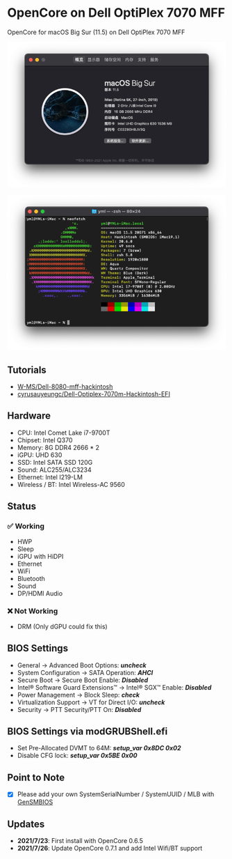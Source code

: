 # OpenCore on Dell OptiPlex 7070 MFF

OpenCore for macOS Big Sur (11.5) on Dell OptiPlex 7070 MFF

![Neofetch](./media/about.png)

![Neofetch](./media/neofetch.png)

## Tutorials

-   [W-MS/Dell-8080-mff-hackintosh](https://github.com/W-MS/Dell-7070-mff-hackintosh)
-   [cyrusauyeungc/Dell-Optiplex-7070m-Hackintosh-EFI](https://github.com/cyrusauyeungc/Dell-Optiplex-7070m-Hackintosh-EFI)

## Hardware

-   CPU: Intel Comet Lake i7-9700T
-   Chipset: Intel Q370
-   Memory: 8G DDR4 2666 \* 2
-   iGPU: UHD 630
-   SSD: Intel SATA SSD 120G
-   Sound: ALC255/ALC3234
-   Ethernet: Intel I219-LM
-   Wireless / BT: Intel Wireless-AC 9560

## Status

### :white_check_mark: Working

-   HWP
-   Sleep
-   iGPU with HiDPI
-   Ethernet
-   WiFi
-   Bluetooth
-   Sound
-   DP/HDMI Audio

### :x: Not Working

-   DRM (Only dGPU could fix this)

## BIOS Settings
* General → Advanced Boot Options: ***uncheck***
* System Configuration → SATA Operation: ***AHCI***
* Secure Boot → Secure Boot Enable: ***Disabled***
* Intel® Software Guard Extensions™ → Intel® SGX™ Enable: ***Disabled***
* Power Management → Block Sleep: ***check***
* Virtualization Support → VT for Direct I/O: ***uncheck***
* Security → PTT Security/PTT On: ***Disabled***

## BIOS Settings via modGRUBShell.efi
* Set Pre-Allocated DVMT to 64M: 
***setup_var 0x8DC 0x02***
* Disable CFG lock: 
***setup_var 0x5BE 0x00***

## Point to Note

*   [x] Please add your own SystemSerialNumber / SystemUUID / MLB with [GenSMBIOS](https://github.com/corpnewt/GenSMBIOS)

## Updates

-   **2021/7/23**: First install with OpenCore 0.6.5
-   **2021/7/26**: Update OpenCore 0.7.1 and add Intel Wifi/BT support
